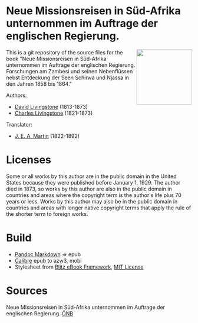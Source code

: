 # Neue Missionsreisen in Süd-Afrika unternommen im Auftrage der englischen Regierung.

<img align="right" height="150" src="https://github.com/kogo59/he_Central_Caucasus_and_Bashan/blob/main/images/cover.jpg">

This is a git repository of the source files for the book "Neue Missionsreisen in Süd-Afrika unternommen im Auftrage der englischen Regierung. Forschungen am Zambesi und seinen Nebenflüssen
nebst Entdeckung der Seen Schirwa und Njassa in den Jahren 1858 bis 1864." 

Authors:

* [David Livingstone](https://en.wikipedia.org/wiki/David_Livingstone) (1813-1873)
* [Charles Livingstone](https://fr.wikisource.org/wiki/Auteur:Charles_Livingstone) (1821-1873)

Translator:

* [J. E. A. Martin](https://d-nb.info/gnd/120641747) (1822-1892)

# Licenses
Some or all works by this author are in the public domain in the United States
because they were published before January 1, 1929. The author died in 1873, so
works by this author are also in the public domain in countries and areas where
the copyright term is the author's life plus 70 years or less. Works by this
author may also be in the public domain in countries and areas with longer
native copyright terms that apply the rule of the shorter term to foreign works.

# Build
* [Pandoc Markdown](https://pandoc.org/MANUAL.html#pandocs-markdown) => epub
* [Calibre](https://calibre-ebook.com/) epub to azw3, mobi
* Stylesheet from [Blitz eBook Framework](https://friendsofepub.github.io/Blitz/), [MIT License](https://github.com/FriendsOfEpub/Blitz/blob/master/LICENSE)

# Sources
Neue Missionsreisen in Süd-Afrika unternommen im Auftrage der englischen Regierung. [ÖNB](http://digital.onb.ac.at/OnbViewer/viewer.faces?doc=ABO_%2BZ173439407#)


